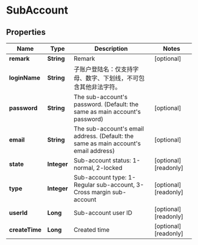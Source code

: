 
# SubAccount

## Properties

Name | Type | Description | Notes
------------ | ------------- | ------------- | -------------
**remark** | **String** | Remark |  [optional]
**loginName** | **String** | 子账户登陆名：仅支持字母、数字、下划线，不可包含其他非法字符。 | 
**password** | **String** | The sub-account&#39;s password. (Default: the same as main account&#39;s password) |  [optional]
**email** | **String** | The sub-account&#39;s email address. (Default: the same as main account&#39;s email address) |  [optional]
**state** | **Integer** | Sub-account status: 1-normal, 2-locked |  [optional] [readonly]
**type** | **Integer** | Sub-account type: 1-Regular sub-account, 3-Cross margin sub-account |  [optional] [readonly]
**userId** | **Long** | Sub-account user ID |  [optional] [readonly]
**createTime** | **Long** | Created time |  [optional] [readonly]

